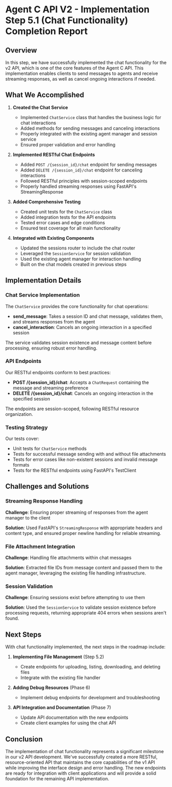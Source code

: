 # Agent C API V2 - Implementation Step 5.1 (Chat Functionality) Completion Report

## Overview

In this step, we have successfully implemented the chat functionality for the v2 API, which is one of the core features of the Agent C API. This implementation enables clients to send messages to agents and receive streaming responses, as well as cancel ongoing interactions if needed.

## What We Accomplished

1. **Created the Chat Service**
   - Implemented `ChatService` class that handles the business logic for chat interactions
   - Added methods for sending messages and canceling interactions
   - Properly integrated with the existing agent manager and session service
   - Ensured proper validation and error handling

2. **Implemented RESTful Chat Endpoints**
   - Added `POST /{session_id}/chat` endpoint for sending messages
   - Added `DELETE /{session_id}/chat` endpoint for canceling interactions
   - Followed RESTful principles with session-scoped endpoints
   - Properly handled streaming responses using FastAPI's StreamingResponse

3. **Added Comprehensive Testing**
   - Created unit tests for the `ChatService` class
   - Added integration tests for the API endpoints
   - Tested error cases and edge conditions
   - Ensured test coverage for all main functionality

4. **Integrated with Existing Components**
   - Updated the sessions router to include the chat router
   - Leveraged the `SessionService` for session validation
   - Used the existing agent manager for interaction handling
   - Built on the chat models created in previous steps

## Implementation Details

### Chat Service Implementation

The `ChatService` provides the core functionality for chat operations:

- **send_message**: Takes a session ID and chat message, validates them, and streams responses from the agent
- **cancel_interaction**: Cancels an ongoing interaction in a specified session

The service validates session existence and message content before processing, ensuring robust error handling.

### API Endpoints

Our RESTful endpoints conform to best practices:

- **POST /{session_id}/chat**: Accepts a `ChatRequest` containing the message and streaming preference
- **DELETE /{session_id}/chat**: Cancels an ongoing interaction in the specified session

The endpoints are session-scoped, following RESTful resource organization.

### Testing Strategy

Our tests cover:

- Unit tests for `ChatService` methods
- Tests for successful message sending with and without file attachments
- Tests for error cases like non-existent sessions and invalid message formats
- Tests for the RESTful endpoints using FastAPI's TestClient

## Challenges and Solutions

### Streaming Response Handling

**Challenge**: Ensuring proper streaming of responses from the agent manager to the client

**Solution**: Used FastAPI's `StreamingResponse` with appropriate headers and content type, and ensured proper newline handling for reliable streaming.

### File Attachment Integration

**Challenge**: Handling file attachments within chat messages

**Solution**: Extracted file IDs from message content and passed them to the agent manager, leveraging the existing file handling infrastructure.

### Session Validation

**Challenge**: Ensuring sessions exist before attempting to use them

**Solution**: Used the `SessionService` to validate session existence before processing requests, returning appropriate 404 errors when sessions aren't found.

## Next Steps

With chat functionality implemented, the next steps in the roadmap include:

1. **Implementing File Management** (Step 5.2)
   - Create endpoints for uploading, listing, downloading, and deleting files
   - Integrate with the existing file handler

2. **Adding Debug Resources** (Phase 6)
   - Implement debug endpoints for development and troubleshooting

3. **API Integration and Documentation** (Phase 7)
   - Update API documentation with the new endpoints
   - Create client examples for using the chat API

## Conclusion

The implementation of chat functionality represents a significant milestone in our v2 API development. We've successfully created a more RESTful, resource-oriented API that maintains the core capabilities of the v1 API while improving the interface design and error handling. The new endpoints are ready for integration with client applications and will provide a solid foundation for the remaining API implementation.